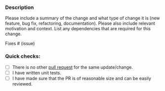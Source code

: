 ### Description

Please include a summary of the change and what type of change it is (new feature, bug fix, refactoring, documentation).
Please also include relevant motivation and context.
List any dependencies that are required for this change.

Fixes # (issue)

### Quick checks:

- [ ] There is no other [pull request](https://github.com/lovromazgon/conduit-connector-kafka-broker/pulls) for the same update/change.
- [ ] I have written unit tests.
- [ ] I have made sure that the PR is of reasonable size and can be easily reviewed.